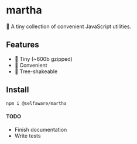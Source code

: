 # martha

🥪 A tiny collection of convenient JavaScript utilities.

## Features

- 🔬 Tiny (~600b gzipped)
- 🚕 Convenient
- 🌲 Tree-shakeable

## Install

```sh
npm i @selfaware/martha
```

#### TODO

- Finish documentation
- Write tests
